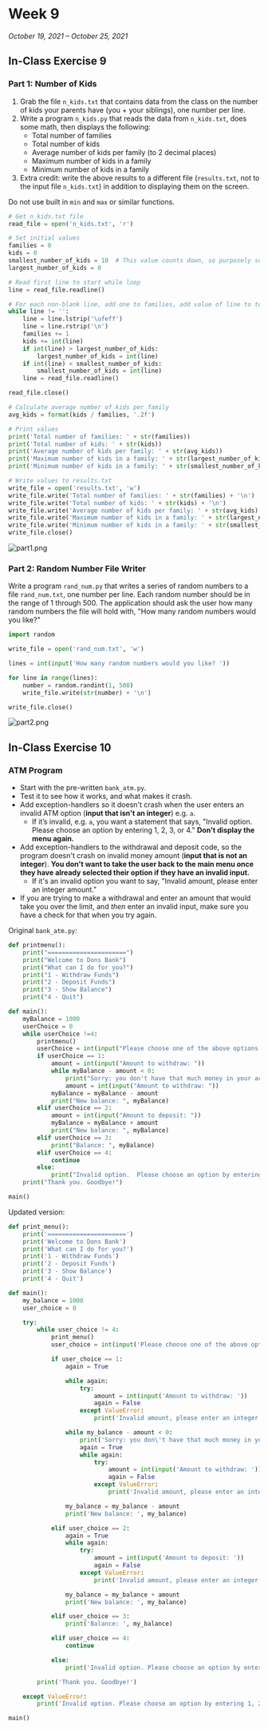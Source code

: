 # Week 9

*October 19, 2021 – October 25, 2021*

## In-Class Exercise 9

### Part 1: Number of Kids

1. Grab the file `n_kids.txt` that contains data from the class on the number of kids your parents have (you + your siblings), one number per line.
2. Write a program `n_kids.py` that reads the data from `n_kids.txt`, does some math, then displays the following:
    - Total number of families
    - Total number of kids
    - Average number of kids per family (to 2 decimal places)
    - Maximum number of kids in a family
    - Minimum number of kids in a family
3. Extra credit: write the above results to a different file (`results.txt`, not to the input file `n_kids.txt`) in addition to displaying them on the screen.

Do not use built in `min` and `max` or similar functions.

```python
# Get n_kids.txt file
read_file = open('n_kids.txt', 'r')

# Set initial values
families = 0
kids = 0
smallest_number_of_kids = 10  # This value counts down, so purposely set high
largest_number_of_kids = 0

# Read first line to start while loop
line = read_file.readline()

# For each non-blank line, add one to families, add value of line to total kids count, and compare min and max kids
while line != '':
    line = line.lstrip('\ufeff')
    line = line.rstrip('\n')
    families += 1
    kids += int(line)
    if int(line) > largest_number_of_kids:
        largest_number_of_kids = int(line)
    if int(line) < smallest_number_of_kids:
        smallest_number_of_kids = int(line)
    line = read_file.readline()

read_file.close()

# Calculate average number of kids per family
avg_kids = format(kids / families, '.2f')

# Print values
print('Total number of families: ' + str(families))
print('Total number of kids: ' + str(kids))
print('Average number of kids per family: ' + str(avg_kids))
print('Maximum number of kids in a family: ' + str(largest_number_of_kids))
print('Minimum number of kids in a family: ' + str(smallest_number_of_kids))

# Write values to results.txt
write_file = open('results.txt', 'w')
write_file.write('Total number of families: ' + str(families) + '\n')
write_file.write('Total number of kids: ' + str(kids) + '\n')
write_file.write('Average number of kids per family: ' + str(avg_kids) + '\n')
write_file.write('Maximum number of kids in a family: ' + str(largest_number_of_kids) + '\n')
write_file.write('Minimum number of kids in a family: ' + str(smallest_number_of_kids) + '\n')
write_file.close()
```

![part1.png](assets/e9-part1.png)

### Part 2: Random Number File Writer

Write a program `rand_num.py` that writes a series of random numbers to a file `rand_num.txt`, one number per line. Each random number should be in the range of 1 through 500. The application should ask the user how many random numbers the file will hold with, "How many random numbers would you like?"

```python
import random

write_file = open('rand_num.txt', 'w')

lines = int(input('How many random numbers would you like? '))

for line in range(lines):
    number = random.randint(1, 500)
    write_file.write(str(number) + '\n')

write_file.close()
```

![part2.png](assets/e9-part2.png)

## In-Class Exercise 10

### ATM Program

- Start with the pre-written `bank_atm.py`.
- Test it to see how it works, and what makes it crash.
- Add exception-handlers so it doesn't crash when the user enters an invalid ATM option (**input that isn't an integer**) e.g. `a`.
    - If it’s invalid, e.g. `a`, you want a statement that says, "Invalid option. Please choose an option by entering 1, 2, 3, or 4." **Don't display the menu again.**
- Add exception-handlers to the withdrawal and deposit code, so the program doesn't crash on invalid money amount (**input that is not an integer**). **You don't want to take the user back to the main menu once they have already selected their option if they have an invalid input.**
    - If it's an invalid option you want to say, "Invalid amount, please enter an integer amount."
- If you are trying to make a withdrawal and enter an amount that would take you over the limit, and *then* enter an invalid input, make sure you have a check for that when you try again.

Original `bank_atm.py`:

```python
def printmenu():
    print("======================")
    print("Welcome to Dons Bank")
    print("What can I do for you?")
    print("1 - Withdraw Funds")
    print("2 - Deposit Funds")
    print("3 - Show Balance")
    print("4 - Quit")

def main():
    myBalance = 1000
    userChoice = 0
    while userChoice !=4:
        printmenu()
        userChoice = int(input("Please choose one of the above options: "))
        if userChoice == 1:
            amount = int(input("Amount to withdraw: "))
            while myBalance - amount < 0:
                print("Sorry: you don't have that much money in your account.")
                amount = int(input("Amount to withdraw: "))
            myBalance = myBalance - amount
            print("New balance: ", myBalance)
        elif userChoice == 2:
            amount = int(input("Amount to deposit: "))
            myBalance = myBalance + amount
            print("New balance: ", myBalance)
        elif userChoice == 3:
            print("Balance: ", myBalance)
        elif userChoice == 4:
            continue
        else:
            print("Invalid option.  Please choose an option by entering 1, 2, 3, or 4.")
    print("Thank you. Goodbye!")

main()
```

Updated version:

```python
def print_menu():
    print('======================')
    print('Welcome to Dons Bank')
    print('What can I do for you?')
    print('1 - Withdraw Funds')
    print('2 - Deposit Funds')
    print('3 - Show Balance')
    print('4 - Quit')

def main():
    my_balance = 1000
    user_choice = 0

    try:
        while user_choice != 4:
            print_menu()
            user_choice = int(input('Please choose one of the above options: '))

            if user_choice == 1:
                again = True

                while again:
                    try:
                        amount = int(input('Amount to withdraw: '))
                        again = False
                    except ValueError:
                        print('Invalid amount, please enter an integer amount.')

                while my_balance - amount < 0:
                    print('Sorry: you don\'t have that much money in your account.')
                    again = True
                    while again:
                        try:
                            amount = int(input('Amount to withdraw: '))
                            again = False
                        except ValueError:
                            print('Invalid amount, please enter an integer amount.')

                my_balance = my_balance - amount
                print('New balance: ', my_balance)

            elif user_choice == 2:
                again = True
                while again:
                    try:
                        amount = int(input('Amount to deposit: '))
                        again = False
                    except ValueError:
                        print('Invalid amount, please enter an integer amount.')

                my_balance = my_balance + amount
                print('New balance: ', my_balance)

            elif user_choice == 3:
                print('Balance: ', my_balance)

            elif user_choice == 4:
                continue

            else:
                print('Invalid option. Please choose an option by entering 1, 2, 3, or 4.')

        print('Thank you. Goodbye!')

    except ValueError:
        print('Invalid option. Please choose an option by entering 1, 2, 3, or 4.')

main()
```
